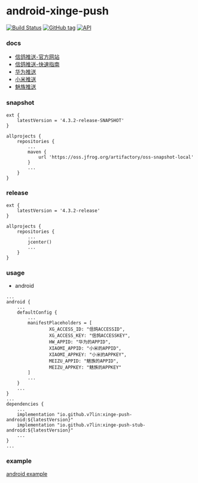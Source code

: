 # android-xinge-push

[![Build Status](https://cloud.drone.io/api/badges/v7lin/android-xinge-push/status.svg)](https://cloud.drone.io/v7lin/android-xinge-push)
[![GitHub tag](https://img.shields.io/github/tag/v7lin/android-xinge-push.svg)](https://github.com/v7lin/android-xinge-push/releases)
[![API](https://img.shields.io/badge/API-14%2B-brightgreen.svg?style=flat)](https://android-arsenal.com/api?level=14)

### docs

* [信鸽推送-官方网站](http://xg.qq.com)
* [信鸽推送-快速指南](https://xg.qq.com/docs/)
* [华为推送](https://developer.huawei.com/consumer/cn/service/hms/pushservice.html)
* [小米推送](https://dev.mi.com/console/appservice/push.html)
* [魅族推送](https://open.flyme.cn/open-web/views/push.html)

### snapshot

````
ext {
    latestVersion = '4.3.2-release-SNAPSHOT'
}

allprojects {
    repositories {
        ...
        maven {
            url 'https://oss.jfrog.org/artifactory/oss-snapshot-local'
        }
        ...
    }
}
````

### release

````
ext {
    latestVersion = '4.3.2-release'
}

allprojects {
    repositories {
        ...
        jcenter()
        ...
    }
}
````

### usage

* android

````
...
android {
    ...
    defaultConfig {
        ...
        manifestPlaceholders = [
                XG_ACCESS_ID: "信鸽ACCESSID",
                XG_ACCESS_KEY: "信鸽ACCESSKEY",
                HW_APPID: "华为的APPID",
                XIAOMI_APPID: "小米的APPID",
                XIAOMI_APPKEY: "小米的APPKEY",
                MEIZU_APPID: "魅族的APPID",
                MEIZU_APPKEY: "魅族的APPKEY"
        ]
        ...
    }
    ...
}
...
dependencies {
    ...
    implementation "io.github.v7lin:xinge-push-android:${latestVersion}"
    implementation "io.github.v7lin:xinge-push-stub-android:${latestVersion}"
    ...
}
...
````

### example

[android example](./app/src/main/java/io/github/v7lin/xingepush/MainActivity.java)
